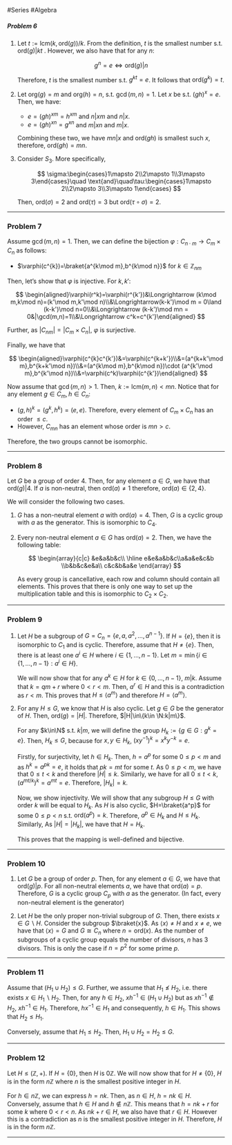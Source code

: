 #Series #Algebra 
##### Problem 6
1. Let $t:=\text{lcm}(k,\text{ord}(g))/k$. From the definition, $t$ is the smallest number s.t. $\text{ord}(g)|kt$ . However, we also have that for any $n$:
    
    $$ g^n=e\iff \text{ord}(g)|n $$
    
    Therefore, $t$ is the smallest number s.t. $g^{kt}=e$. It follows that $\text{ord}(g^k)=t$.
    
2. Let $\text{org}(g)=m$ and $\text{org}(h)=n$, s.t. $\gcd(m,n)=1$. Let $x$ be s.t. $(gh)^x = e$. Then, we have:
    
    - $e=(gh)^{xm}=h^{xm}$ and $n|xm$ and $n|x$.
    - $e=(gh)^{xn}=g^{xn}$ and $m|xn$ and $m|x$.
    
    Combining these two, we have $mn|x$ and $\text{ord}(gh)$ is smallest such $x$, therefore, $\text{ord}(gh)=mn$.
    

    
3. Consider $S_3$. More specifically,
    
    $$ \sigma:\begin{cases}1\mapsto 2\\2\mapsto 1\\3\mapsto 3\end{cases}\quad \text{and}\quad\tau:\begin{cases}1\mapsto 2\\2\mapsto 3\\3\mapsto 1\end{cases} $$
    
    Then, $\text{ord}(\sigma) = 2$ and $\text{ord}(\tau)=3$ but $\text{ord}(\tau\circ \sigma)=2$.
    

---

### Problem 7

Assume $\gcd(m,n)=1$. Then, we can define the bijection $\varphi:C_{n\cdot m}\to C_m\times C_n$ as follows:

- $\varphi(c^{k})=\braket{a^{k\mod m},b^{k\mod n}}$ for $k\in\mathbb{Z}_{nm}$

Then, let’s show that $\varphi$ is injective. For $k,k'$:

$$ \begin{aligned}\varphi(r^k)=\varphi(r^{k'})&\Longrightarrow (k\mod m,k\mod n)=(k'\mod m,k'\mod n)\\&\Longrightarrow(k-k')\mod m = 0\land (k-k')\mod n=0\\&\Longrightarrow (k-k')\mod mn = 0&|\gcd(m,n)=1\\&\Longrightarrow c^k=c^{k'}\end{aligned} $$

Further, as $|C_{nm}|=|C_m\times C_n|$, $\varphi$ is surjective.

Finally, we have that

$$ \begin{aligned}\varphi(c^{k}c^{k'})&=\varphi(c^{k+k'})\\&=(a^{k+k'\mod m},b^{k+k'\mod n})\\&=(a^{k\mod m},b^{k\mod n})\cdot (a^{k'\mod m},b^{k'\mod n})\\&=\varphi(c^k)\varphi(c^{k'})\end{aligned} $$

Now assume that $\gcd(m,n)>1$. Then, $k:=\text{lcm}(m,n)<mn$. Notice that for any element $g\in C_m,h\in C_n$:

- $(g,h)^k=(g^k,h^k)=(e,e)$. Therefore, every element of $C_m\times C_n$ has an order $\le c$.
- However, $C_{mn}$ has an element whose order is $mn>c$.

Therefore, the two groups cannot be isomorphic.

---

### Problem 8

Let $G$ be a group of order 4. Then, for any element $a\in G$, we have that $\text{ord}(g)|4$. If $a$ is non-neutral, then $\text{ord}(a)\ne 1$ therefore, $\text{ord}(a)\in\{2,4\}$.

We will consider the following two cases.

1. $G$ has a non-neutral element $a$ with $\text{ord}(a)=4$. Then, $G$ is a cyclic group with $a$ as the generator. This is isomorphic to $C_4$.
    
2. Every non-neutral element $a\in G$ has $\text{ord}(a)=2$. Then, we have the following table:
    
    $$ \begin{array}{c|c} &e&a&b&c\\ \hline e&e&a&b&c\\a&a&e&c&b \\b&b&c&e&a\\ c&c&b&a&e \end{array} $$
    
    As every group is cancellative, each row and column should contain all elements. This proves that there is only one way to set up the multiplication table and this is isomorphic to $C_2\times C_2$.
    

---

### Problem 9

1. Let $H$ be a subgroup of $G=C_n=\{e,a,a^2,...,a^{n-1}\}$. If $H=\{e\}$, then it is isomorphic to $C_1$ and is cyclic. Therefore, assume that $H\ne \{e\}$. Then, there is at least one $a^i\in H$ where $i\in\{1,...,n-1\}$. Let $m=\min\{i\in\{1,...,n-1\}:a^i\in H\}$.
    
    We will now show that for any $a^k\in H$ for $k\in\{0,...,n-1\}$, $m|k$. Assume that $k=qm+r$ where $0< r<m$. Then, $a^r\in H$ and this is a contradiction as $r<m$. This proves that $H\le \langle a^m\rangle$ and therefore $H=\langle a^m\rangle$.
    
2. For any $H\le G$, we know that $H$ is also cyclic. Let $g\in G$ be the generator of $H$. Then, $\text{ord}(g)=|H|$. Therefore, $|H|\in\{k\in \N:k|m\}$.
    
    For any $k\in\N$ s.t. $k|m$, we will define the group $H_k:=\{g\in G:g^k=e\}$. Then, $H_k\le G$, because for $x,y\in H_k$, $(xy^{-1})^k=x^ky^{-k}=e$.
    
    Firstly, for surjectivity, let $h\in H_k$. Then, $h=a^p$ for some $0\le p<m$ and as $h^k=a^{pk}=e$, it holds that $pk=mt$ for some $t$. As $0\le p<m$, we have that $0\le t<k$ and therefore $|H|\le k$. Similarly, we have for all $0\le t<k$, $(a^{mt/k})^k=a^{mt}=e$. Therefore, $|H_k|= k$.
    
    Now, we show injectivity. We will show that any subgroup $H\le G$ with order $k$ will be equal to $H_k$. As $H$ is also cyclic, $H=\braket{a^p}$ for some $0\le p<n$ s.t. $\text{ord}(a^p)=k$. Therefore, $a^p\in H_k$ and $H\le H_k$. Similarly, As $|H|=|H_k|$, we have that $H=H_k$.
    
    This proves that the mapping is well-defined and bijective.
    

---

### Problem 10

1. Let $G$ be a group of order $p$. Then, for any element $a\in G$, we have that $\text{ord}(g)|p$. For all non-neutral elements $a$, we have that $\text{ord}(a)=p$. Therefore, $G$ is a cyclic group $C_p$ with $a$ as the generator. (In fact, every non-neutral element is the generator)
    
    
2. Let $H$ be the only proper non-trivial subgroup of $G$. Then, there exists $x\in G\backslash H$. Consider the subgroup $\braket{x}$. As $\langle x\rangle \ne H$ and $x\ne e$, we have that $\langle x\rangle =G$ and $G\cong C_n$ where $n=\text{ord}(x)$. As the number of subgroups of a cyclic group equals the number of divisors, $n$ has 3 divisors. This is only the case if $n=p^2$ for some prime $p$.
    

---

### Problem 11

Assume that $(H_1\cup H_2)\le G$. Further, we assume that $H_1\not\le H_2$, i.e. there exists $x\in H_1\backslash H_2$. Then, for any $h\in H_2$, $xh^{-1}\in (H_1\cup H_2)$ but as $xh^{-1}\notin H_2$, $xh^{-1}\in H_1$. Therefore, $hx^{-1}\in H_1$ and consequently, $h\in H_1$. This shows that $H_2\le H_1$.

Conversely, assume that $H_1\le H_2$. Then, $H_1\cup H_2=H_2\le G$.

---

### Problem 12

Let $H\le (\mathbb{Z},+)$. If $H=\{0\}$, then $H$ is $0\mathbb{Z}$. We will now show that for $H\ne \{0\}$, $H$ is in the form $n\mathbb{Z}$ where $n$ is the smallest positive integer in $H$.

For $h\in n\mathbb{Z}$, we can express $h=nk$. Then, as $n\in H$, $h=nk\in H$. Conversely, assume that $h\in H$ and $h\notin n\mathbb{Z}$. This means that $h=nk+r$ for some $k$ where $0<r<n$. As $nk+r\in H$, we also have that $r\in H$. However this is a contradiction as $n$ is the smallest positive integer in $H$. Therefore, $H$ is in the form $n\mathbb{Z}$.

---